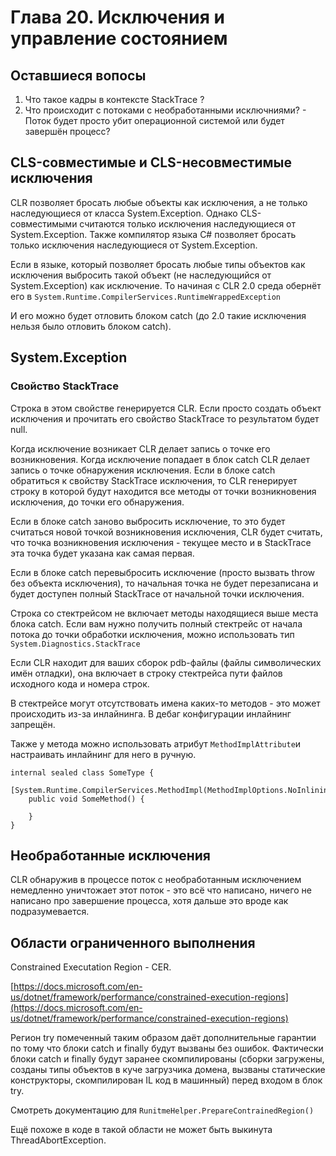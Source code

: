 # Глава 20. Исключения и управление состоянием

## Оставшиеся вопосы

1. Что такое кадры в контексте StackTrace ?
2. Что происходит с потоками с необработанными исключниями? - Поток будет просто убит операционной системой или будет завершён процесс?

## CLS-совместимые и CLS-несовместимые исключения

CLR позволяет бросать любые объекты как исключения, а не только наследующиеся от класса System.Exception. Однако CLS-совместимыми считаются только исключения наследующиеся от System.Exception. Также компилятор языка C# позволяет бросать только исключения наследующиеся от System.Exception.

Если в языке, который позволяет бросать любые типы объектов как исключения выбросить такой объект (не наследующийся от System.Exception) как исключение. То начиная с CLR 2.0 среда обернёт его в `System.Runtime.CompilerServices.RuntimeWrappedException`

И его можно будет отловить блоком catch (до 2.0 такие исключения нельзя было отловить блоком catch).

## System.Exception

### Свойство StackTrace

Строка в этом свойстве генерируется CLR. Если просто создать объект исключения и прочитать его свойство StackTrace то результатом будет null.

Когда исключение возникает CLR делает запись о точке его возникновения. Когда исключение попадает в блок catch CLR делает запись о точке обнаружения исключения. Если в блоке catch обратиться к свойству StackTrace исключения, то CLR генерирует строку в которой будут находится все методы от точки возникновения исключения, до точки его обнаружения.

Если в блоке catch заново выбросить исключение, то это будет считаться новой точкой возникновения исключения, CLR будет считать, что точка возникновения исключения - текущее место и в StackTrace эта точка будет указана как самая первая.

Если в блоке catch перевыбросить исключение (просто вызвать throw без объекта исключения), то начальная точка не будет перезаписана и будет доступен полный StackTrace от начальной точки исключения.

Строка со стектрейсом не включает методы находящиеся выше места блока catch. Если вам нужно получить полный стектрейс от начала потока до точки обработки исключения, можно использовать тип `System.Diagnostics.StackTrace`

Если CLR находит для ваших сборок pdb-файлы (файлы символических имён отладки), она включает в строку стектрейса пути файлов исходного кода и номера строк.

В стектрейсе могут отсутствовать имена каких-то методов - это может происходить из-за инлайнинга. В дебаг конфигурации инлайнинг запрещён.

Также у метода можно использовать атрибут `MethodImplAttribute`и настраивать инлайнинг для него в ручную.

```
internal sealed class SomeType {
    [System.Runtime.CompilerServices.MethodImpl(MethodImplOptions.NoInlining)]
    public void SomeMethod() {

    }
}
```

## Необработанные исключения

CLR обнаружив в процессе поток с необработанным исключением немедленно уничтожает этот поток - это всё что написано, ничего не написано про завершение процесса, хотя дальше это вроде как подразумевается.

## Области ограниченного выполнения

Constrained Executation Region - CER.

[https://docs.microsoft.com/en-us/dotnet/framework/performance/constrained-execution-regions](https://docs.microsoft.com/en-us/dotnet/framework/performance/constrained-execution-regions)

Регион try помеченный таким образом даёт дополнительные гарантии по тому что блоки catch и finally будут вызваны без ошибок. Фактически блоки catch и finally будут заранее скомпилированы (сборки загружены, созданы типы объектов в куче загрузчика домена, вызваны статические конструкторы, скомпилирован IL код в машинный) перед входом в блок try.

Смотреть документацию для `RunitmeHelper.PrepareContrainedRegion()`

Ещё похоже в коде в такой области не может быть выкинута ThreadAbortException.
